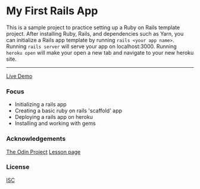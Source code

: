# My First Rails App 
This is a sample project to practice setting up a Ruby on Rails template project. After installing Ruby, Rails, and dependencies such as Yarn, you can initialize a Rails app template by running `rails <your app name>`. Running `rails server` will serve your app on localhost:3000. Running `heroku open` will make your open a new tab and navigate to your new heroku site. 

<hr/>

[Live Demo](https://ancient-shelf-25217.herokuapp.com/)

### Focus  
- Initializing a rails app
- Creating a basic ruby on rails 'scaffold' app 
- Deploying a rails app on heroku
- Installing and working with gems
 
### Acknowledgements

[The Odin Project](https://www.theodinproject.com/)
[Lesson page](https://www.theodinproject.com/lessons/ruby-on-rails-installing-rails)

### License

[ISC](https://opensource.org/licenses/ISC)